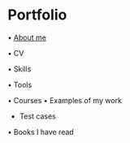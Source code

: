 # Portfolio
• [About me](url)

• CV

• Skills

• Tools

• Courses
• Examples of my work
* Test cases


• Books I have read
